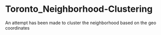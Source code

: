 # Toronto_Neighborhood-Clustering
An attempt has been made to cluster the neighborhood based on the geo coordinates
